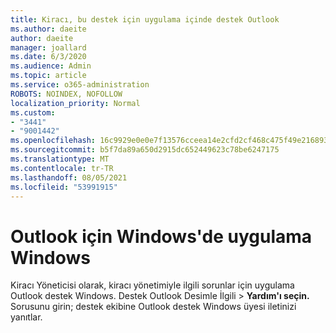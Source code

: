 ```yaml
---
title: Kiracı, bu destek için uygulama içinde destek Outlook
ms.author: daeite
author: daeite
manager: joallard
ms.date: 6/3/2020
ms.audience: Admin
ms.topic: article
ms.service: o365-administration
ROBOTS: NOINDEX, NOFOLLOW
localization_priority: Normal
ms.custom:
- "3441"
- "9001442"
ms.openlocfilehash: 16c9929e0e0e7f13576cceea14e2cfd2cf468c475f49e216893667ca0fa1a00e
ms.sourcegitcommit: b5f7da89a650d2915dc652449623c78be6247175
ms.translationtype: MT
ms.contentlocale: tr-TR
ms.lasthandoff: 08/05/2021
ms.locfileid: "53991915"
---
```

# <a name="in-app-support-in-outlook-for-windows"></a>Outlook için Windows'de uygulama Windows

Kiracı Yöneticisi olarak, kiracı yönetimiyle ilgili sorunlar için uygulama Outlook destek Windows. Destek Outlook Desimle İlgili   >  **Yardım'ı seçin.** Sorusunu girin; destek ekibine Outlook destek Windows üyesi iletinizi yanıtlar.